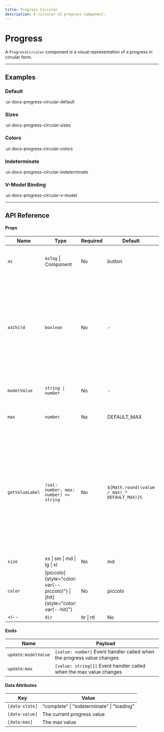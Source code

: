 ```yaml
---
title: Progress Circular
description: A circular UI progress component.
---
```


# Progress

A `ProgressCircular` component is a visual representation of a progress in circular form.

___

## Examples

### Default

:ui-docs-progress-circular-default

### Sizes

:ui-docs-progress-circular-sizes

### Colors

:ui-docs-progress-circular-colors

### Indeterminate

:ui-docs-progress-circular-indeterminate

### V-Model Binding

:ui-docs-progress-circular-v-model

___

## API Reference

#### Props

| Name | Type | Required | Default | Description |
|------|------|----------|---------|-------------|
| `as` | `AsTag` \| Component | No | button | Sets the root HTML element. button is default |
| `asChild` | `boolean` | No | - | Changes the root rendered element for the one passed as a child, merging their props and behavior. Read [Radix-Vue composition guide](https://www.radix-vue.com/guides/composition) for more details |
| `modelValue` | `string \| number` | No | - | Model value binding. Can be bound with `v-model` |
| `max` | `number` | No | DEFAULT_MAX | The maximum progress value. |
| `getValueLabel` | `(val: number, max: number) => string` | No | `${Math.round((value / max) * DEFAULT_MAX)}%` | A function to get the accessible label text representing the current value in a human-readable format.<br> If not provided, the value label will be read as the numeric value as a percentage of the max value. |
| `size` | xs \| sm \| md \| lg \| xl | No | md | Input size |
| `color` | [piccolo]{style="color: var(--piccolo)"} \| [hit]{style="color: var(--hit)"} | No | piccolo | Input color |
<!-- | `dir` | ltr \| rtl | No | ltr | The reading direction of the input when applicable.<br>If omitted, inherits globally from `DirectionProvider` or assumes LTR (left-to-right) reading mode | -->

#### Emits

| Name | Payload |
|------|---------|
| `update:modelValue` | `[value: number]` Event handler called when the progress value changes |
| `update:max` | `[value: string[]]` Event handler called when the max value changes |

#### Data Attributes

| Key | Value |
|------|---------|
| `[data-state]` | "complete" \| "indeterminate" \| "loading" |
| `[data-value]` | The current progress value |
| `[data-max]` | The max value |
